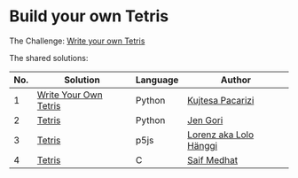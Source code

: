 # Build your own Tetris

The Challenge: [Write your own Tetris](https://codingchallenges.fyi/challenges/challenge-tetris)

The shared solutions:

| No. | Solution                                                            | Language | Author                                            |
|-----|---------------------------------------------------------------------|----------|---------------------------------------------------|
| 1   | [Write Your Own Tetris](https://github.com/KPaccarizi/_Tetris_Game) | Python   | [Kujtesa Pacarizi](https://github.com/KPaccarizi) |
| 2   | [Tetris](https://github.com/jengori/tetris)                         | Python   | [Jen Gori](https://github.com/jengori)            |
| 3   | [Tetris](https://github.com/lolo8304/tetris-coding-challenge)                         | p5js   | [Lorenz aka Lolo Hänggi](https://github.com/lolo8304)            |
| 4   | [Tetris](https://github.com/saifadin1/tetris)                         | C   | [Saif Medhat](https://github.com/saifadin1)            |

